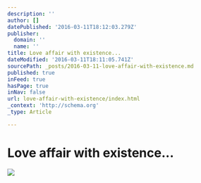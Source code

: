 ```yaml
---
description: ''
author: []
datePublished: '2016-03-11T18:12:03.279Z'
publisher:
  domain: ''
  name: ''
title: Love affair with existence...
dateModified: '2016-03-11T18:11:05.741Z'
sourcePath: _posts/2016-03-11-love-affair-with-existence.md
published: true
inFeed: true
hasPage: true
inNav: false
url: love-affair-with-existence/index.html
_context: 'http://schema.org'
_type: Article

---
```

# Love affair with existence...
![](https://the-grid-user-content.s3-us-west-2.amazonaws.com/dfa03a80-ac1b-497e-8f61-40ac9f866fda.png)